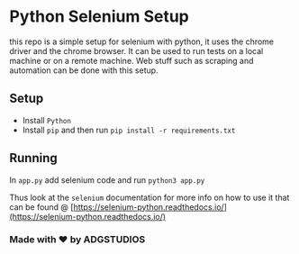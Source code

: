 # Python Selenium Setup

this repo is a simple setup for selenium with python, it uses the chrome driver and the chrome browser. It can be used to run tests on a local machine or on a remote machine. Web stuff such as scraping and automation can be done with this setup.

## Setup

- Install `Python`
- Install `pip` and then run `pip install -r requirements.txt`

## Running

In `app.py` add selenium code and run `python3 app.py`

Thus look at the `selenium` documentation for more info on how to use it that can be found @ [https://selenium-python.readthedocs.io/](https://selenium-python.readthedocs.io/)

### Made with ❤️ by ADGSTUDIOS